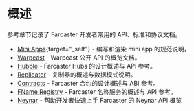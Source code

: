 # 概述

参考章节记录了 Farcaster 开发者常用的 API、标准和协议文档。

<!-- prettier-ignore -->
- [Mini Apps](https://miniapps.farcaster.xyz){target="_self"} - 编写和渲染 mini app 的规范说明。
- [Warpcast](/zh/reference/warpcast/api) - Warpcast 公开 API 的概览文档。
- [Hubble](/zh/reference/hubble/architecture) - Farcaster Hubs 的设计概述与 API 参考。
- [Replicator](/zh/reference/replicator/schema) - 复制器的概述与数据模式说明。
- [Contracts](/zh/reference/contracts/index) - Farcaster 合约的设计概述与 ABI 参考。
- [FName Registry](/zh/reference/fname/api) - Farcaster 名称服务的概述与 API 参考。
- [Neynar](/zh/reference/third-party/neynar/index) - 帮助开发者快速上手 Farcaster 的 Neynar API 概览
